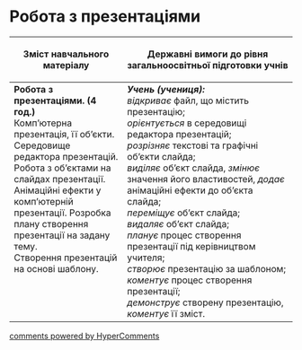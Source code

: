 <div id="hypercomments_widget" class="js-hypercomments-widget invisible"></div>

Робота з презентаціями
=============================================

<table>
<thead>
  <tr>
    <th width="40%" align="center"><p>Зміст навчального матеріалу</p></td>
    <th width="60%" align="center"><p>Державні вимоги до рівня загальноосвітньої підготовки учнів</p></td>
  </tr>
</thead>
<tbody>
  <tr>
    <td width="40%" style="vertical-align:top !important;">
    <b>Робота з презентаціями. (4 год.)</b><br>
    Комп’ютерна презентація, її об’єкти.<br>
    Середовище редактора презентацій. Робота з об’єктами на слайдах презентації.<br>
    Анімаційні ефекти у комп’ютерній презентації. Розробка плану створення презентації на задану тему.<br>
    Створення презентацій на основі шаблону.
    </td>
    <td width="60%" style="vertical-align:top !important;">
    <i><b>Учень (учениця):</b></i><br>
  <i>відкриває</i> файл, що містить презентацію;<br>
  <i>орієнтується</i> в середовищі редактора презентацій;<br>
  <i>розрізняє</i> текстові та графічні об’єкти слайда;<br>
  <i>виділяє</i> об’єкт слайда, <i>змінює</i> значення його властивостей, <i>додає</i> анімаційні ефекти до об’єкта слайда;<br>
  <i>переміщує</i> об’єкт слайда;<br>
  <i>видаляє</i> об’єкт слайда;<br>
  <i>планує</i> процес створення презентації під керівництвом учителя;<br>
  <i>створює</i> презентацію за шаблоном;<br>
  <i>коментує</i> процес створення презентації;<br>
  <i>демонструє</i> створену презентацію, <i>коментує</i> її зміст.
	</td>
  </tr>
</tbody>
</table>

<div class="js-hypercomments-container">
<a href="http://hypercomments.com" class="hc-link" title="comments widget">comments powered by HyperComments</a>
</div>